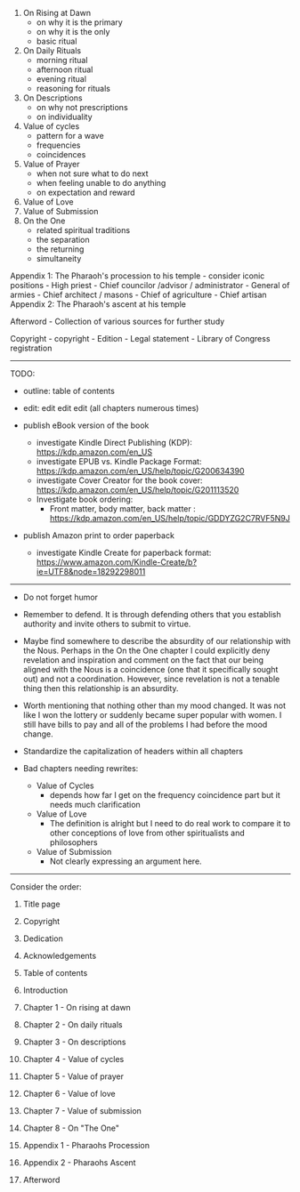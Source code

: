 
1. On Rising at Dawn
    - on why it is the primary
    - on why it is the only
    - basic ritual
2. On Daily Rituals
    - morning ritual
    - afternoon ritual
    - evening ritual
    - reasoning for rituals
3. On Descriptions
    - on why not prescriptions
    - on individuality
4. Value of cycles
    - pattern for a wave
    - frequencies
    - coincidences
5. Value of Prayer
    - when not sure what to do next
    - when feeling unable to do anything
    - on expectation and reward
6. Value of Love
7. Value of Submission
8. On the One
    - related spiritual traditions
    - the separation
    - the returning
    - simultaneity

Appendix 1: The Pharaoh's procession to his temple
    - consider iconic positions
        - High priest
        - Chief councilor /advisor / administrator
        - General of armies
        - Chief architect / masons
        - Chief of agriculture
        - Chief artisan
Appendix 2: The Pharaoh's ascent at his temple

Afterword
    - Collection of various sources for further study

Copyright
    - copyright
    - Edition
    - Legal statement
    - Library of Congress registration

---

TODO:
- outline: table of contents
- edit: edit edit edit (all chapters numerous times)

- publish eBook version of the book
    - investigate Kindle Direct Publishing (KDP): https://kdp.amazon.com/en_US
    - investigate EPUB vs. Kindle Package Format: https://kdp.amazon.com/en_US/help/topic/G200634390
    - investigate Cover Creator for the book cover: https://kdp.amazon.com/en_US/help/topic/G201113520
    - Investigate book ordering:
        - Front matter, body matter, back matter : https://kdp.amazon.com/en_US/help/topic/GDDYZG2C7RVF5N9J


- publish Amazon print to order paperback
    - investigate Kindle Create for paperback format: https://www.amazon.com/Kindle-Create/b?ie=UTF8&node=18292298011

---

- Do not forget humor

- Remember to defend. It is through defending others that you establish authority and invite others to submit to virtue.

- Maybe find somewhere to describe the absurdity of our relationship with the Nous. Perhaps in the On the One chapter I could explicitly deny revelation and inspiration and comment on the fact that our being aligned with the Nous is a coincidence (one that it specifically sought out) and not a coordination. However, since revelation is not a tenable thing then this relationship is an absurdity.

- Worth mentioning that nothing other than my mood changed. It was not like I won the lottery or suddenly became super popular with women. I still have bills to pay and all of the problems I had before the mood change.

- Standardize the capitalization of headers within all chapters

- Bad chapters needing rewrites:
    - Value of Cycles
        - depends how far I get on the frequency coincidence part but it needs much clarification
    - Value of Love
        - The definition is alright but I need to do real work to compare it to other conceptions of love from other spiritualists and philosophers
    - Value of Submission
        - Not clearly expressing an argument here.

---

Consider the order:

01. Title page
02. Copyright
03. Dedication
04. Acknowledgements
05. Table of contents
06. Introduction

07. Chapter 1 - On rising at dawn
08. Chapter 2 - On daily rituals
09. Chapter 3 - On descriptions

10. Chapter 4 - Value of cycles
11. Chapter 5 - Value of prayer
12. Chapter 6 - Value of love
13. Chapter 7 - Value of submission

14. Chapter 8 - On "The One"

15. Appendix 1 - Pharaohs Procession
16. Appendix 2 - Pharaohs Ascent

17. Afterword
